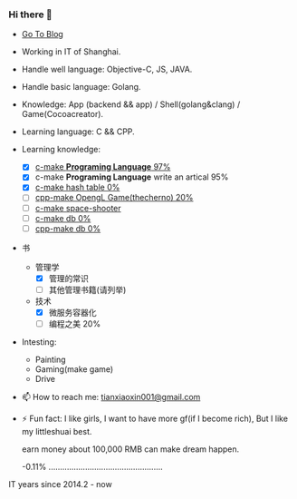 ### Hi there 👋

+ [Go To Blog](https://shaohung001.github.io)
+ Working in IT of Shanghai.
+ Handle well language: Objective-C, JS, JAVA.
+ Handle basic language: Golang.
+ Knowledge: App (backend && app) / Shell(golang&clang) / Game(Cocoacreator).
+ Learning language: C && CPP.
+ Learning knowledge: 
  - [x] [c-make **Programing Language** 97%](http://www.buildyourownlisp.com/)
  - [x] c-make **Programing Language** write an artical 95%
  - [x] [c-make hash table 0%](https://github.com/jamesroutley/write-a-hash-table)
  - [ ] [cpp-make OpengL Game(thecherno) 20%](https://www.bilibili.com/medialist/play/watchlater/BV1MJ411u7Bc)
  - [ ] [c-make space-shooter](https://github.com/tsherif/space-shooter.c)
  - [ ] [c-make db 0%](https://cstack.github.io/db_tutorial/)
  - [ ] [cpp-make db 0%](http://codecapsule.com/2012/11/07/ikvs-implementing-a-key-value-store-table-of-contents/)

+ 书
  + 管理学
    - [x] 管理的常识
    - [ ] 其他管理书籍(请列举)
  + 技术
    - [x] 微服务容器化
    - [ ] 编程之美 20%

+ Intesting:
  + Painting
  + Gaming(make game)
  + Drive

+ 📫 How to reach me: tianxiaoxin001@gmail.com

+ ⚡ Fun fact: I like girls, I want to have more gf(if I become rich), But I like my littleshuai best.

  earn money about 100,000 RMB can make dream happen.
  
  -0.11% ..................................................

IT years since 2014.2 - now
